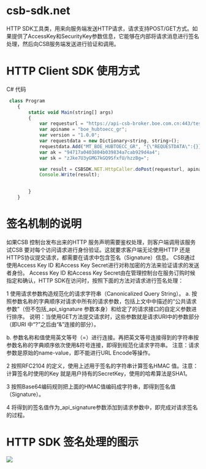 # csb-sdk.net
HTTP SDK工具类，用来向服务端发送HTTP请求，请求支持POST/GET方式。如果提供了AccessKey和SecurityKey参数信息，它能够在内部将请求消息进行签名处理，然后向CSB服务端发送进行验证和调用。

# HTTP Client SDK 使用方式
C# 代码
~~~ javascript
 class Program
    {
        static void Main(string[] args)
        {
            var requesturl = "https://api-csb-broker.boe.com.cn:443/test";
            var apiname = "boe_hubtoecc_gr";
            var version = "1.0.0";
            var requestdata = new Dictionary<string, string>();
            requestdata.Add("MT_BOE_HUBTOECC_GR", "{\"REQUESTDATA\":{}}");
            var ak = "94717a0403804b039834a7cab929d4a4";
            var sk = "zJke7U3yGMG7kGQ9SfxfU/hzzBg=";

            var result = CSBSDK.NET.HttpCaller.doPost(requesturl, apiname, version, requestdata, ak, sk);
            Console.Write(result);

            
        }
    }
~~~


# 签名机制的说明
如果CSB 控制台发布出来的HTTP 服务声明需要鉴权处理，则客户端调用该服务试CSB 要对每个访问请求进行身份验证。这就要求客户端无论使用HTTP 还是HTTPS协议提交请求，都需要在请求中包含签名（Signature）信息。 CSB通过使用Access Key ID 和Access Key Secret进行对称加密的方法来验证请求的发送者身份。 Access Key ID 和Access Key Secret由在管理控制台在服务订购时候指定和确认，HTTP SDK在访问时，按照下面的方法对请求进行签名处理：

1 使用请求参数构造规范化的请求字符串（Canonicalized Query String）。 a. 按照参数名称的字典顺序对请求中所有的请求参数，包括上文中中描述的“公共请求参数”（但不包括_api_signature 参数本身）和给定了的请求接口的自定义参数进行排序。 说明：当使用GET方法提交请求时，这些参数就是请求URI中的参数部分（即URI 中“?”之后由“&”连接的部分）。

b. 参数名称和值使用英文等号（=）进行连接。再把英文等号连接得到的字符串按参数名称的字典顺序依次使用&符号连接，即得到规范化请求字符串。 注意：请求参数是原始的name-value，即不能进行URL Encode等操作。

2 按照RFC2104 的定义，使用上述用于签名的字符串计算签名HMAC 值。注意：计算签名时使用的Key 就是用户持有的SecretKey，使用的哈希算法是SHA1。

3 按照Base64编码规则把上面的HMAC值编码成字符串，即得到签名值（Signature）。

4 将得到的签名值作为_api_signature参数添加到请求参数中，即完成对请求签名的过程。

# HTTP SDK 签名处理的图示
![](https://github.com/aliyun/csb-sdk/raw/master/http-client/img/http-sign.png)
